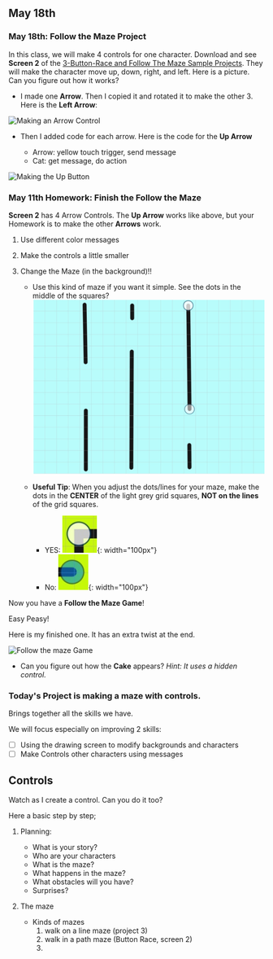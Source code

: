 ## May 18th


### May 18th: Follow the Maze Project
In this class, we will make 4 controls for one character. Download and see **Screen 2** of the [3-Button-Race and Follow The Maze Sample Projects](./scratchProjects/3ButtonRaceFollowTheMazeHW.sjr). They will make the character move up, down, right, and left. Here is a picture. Can you figure out how it works?

* I made one **Arrow**. Then I copied it and rotated it to make the other 3. Here is the **Left Arrow**:

![Making an Arrow Control](./images/2020-05-11/MakingAnArrowControl.gif)

* Then I added code for each arrow. Here is the code for the **Up Arrow** 
  
  * Arrow: yellow touch trigger, send message
  * Cat: get message, do action

![Making the Up Button](./images/2020-05-11/UpButtonWorks.gif)

### May 11th Homework: Finish the Follow the Maze

**Screen 2** has 4 Arrow Controls. The **Up Arrow** works like above, but your Homework is to make the other **Arrows** work.

1. Use different color messages
2. Make the controls a little smaller 
3. Change the Maze (in the background)!!
   
   * Use this kind of maze if you want it simple. See the dots in the middle of the squares?
![Easy Maze](./images/2020-05-11/EasyMaze.jpg)

   * **Useful Tip**: When you adjust the dots/lines for your maze, make the dots in the **CENTER** of the light grey grid squares, **NOT on the lines** of the grid squares.

      * YES: ![Dots go in the center](./images/2020-05-11/DotsInTheCenter.jpg){: width="100px"}
      *  No: ![Dots go in the center](./images/2020-05-11/DotsNotLikeThis.jpg){: width="100px"}


Now you have a **Follow the Maze Game**! 

Easy Peasy! 

Here is my finished one. It has an extra twist at the end. 

![Follow the maze Game](./images/2020-05-11/FollowTheMazeGame.gif "Follow the maze Game")

* Can you figure out how the **Cake** appears? *Hint: It uses a hidden control.*



### Today's Project is making a maze with controls.

Brings together all the skills we have.

We will focus especially on improving 2 skills:

- [ ] Using the drawing screen to modify backgrounds and characters
- [ ] Make Controls other characters using messages

## Controls
Watch as I create a control. Can you do it too?



Here a basic step by step;

1. Planning: 
   * What is your story? 
   * Who are your characters
   * What is the maze?
   * What happens in the maze? 
   * What obstacles will you have? 
   * Surprises? 

2. The maze
   * Kinds of mazes
        1. walk on a line maze (project 3)
        2. walk in a path maze (Button Race, screen 2)
        3. 